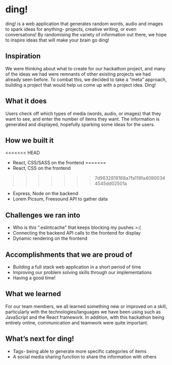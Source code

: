 # ding!

ding! is a web application that generates random words, audio and images to spark ideas for anything- projects, creative writing, or even conversations! By randomising the variety of information out there, we hope to inspire ideas that will make your brain go ding!

## Inspiration

We were thinking about what to create for our hackathon project, and many of the ideas we had were remnants of other existing projects we had already seen before. To combat this, we decided to take a “meta” approach, building a project that would help us come up with a project idea. Ding!

## What it does

Users check off which types of media (words, audio, or images) that they want to see, and enter the number of items they want. The information is generated and displayed, hopefully sparking some ideas for the users. 

## How we built it 
<<<<<<< HEAD
- React, CSS/SASS on the frontend
=======
- React, CSS on the frontend
>>>>>>> 7d9832819168a7fa119fa40900344545dd02501a
- Express, Node on the backend
- Lorem Picsum, Freesound API to gather data

## Challenges we ran into
- Who is this “.eslintcache” that keeps blocking my pushes >:(
- Connecting the backend API calls to the frontend for display
- Dynamic rendering on the frontend

## Accomplishments that we are proud of
- Building a full stack web application in a short period of time
- Improving our problem solving skills through our implementations
- Having a good time!

## What we learned

For our team members, we all learned something new or improved on a skill, particularly with the technologies/languages we have been using such as JavaScript and the React framework. In addition, with this hackathon being entirely online, communication and teamwork were quite important.

## What’s next for ding!
- Tags- being able to generate more specific categories of items
- A social media sharing function to share the information with others

